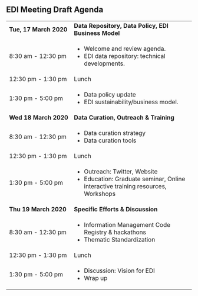 ## EDI Meeting Draft Agenda

<table>
  <tr>
    <td nowrap><strong>Tue, 17 March 2020</strong></td>
    <td><strong>Data Repository, Data Policy, EDI Business Model
</strong></td>
  </tr>
  <tr>
    <td nowrap>8:30 am - 12:30 pm</td>
    <td><ul><li>Welcome and review agenda.</li><li>EDI data repository: technical developments.</ul>
   </td>
 </tr>
 <tr>
    <td nowrap>12:30 pm - 1:30 pm</td><td>Lunch</td>
  </tr>
 <tr>
    <td nowrap>1:30 pm - 5:00 pm</td>
    <td><ul><li>Data policy update</li><li>EDI sustainability/business model.</ul></li>
   </td>
 </tr>
  <tr>
    <td nowrap><strong>Wed 18 March 2020</strong></td><td><strong>Data Curation, Outreach & Training</strong></td>
  </tr>
  <tr>
    <td nowrap>8:30 am - 12:30 pm</td>
    <td><ul><li>Data curation strategy</li><li>Data curation tools</ul></li>
   </td>
 </tr>
 <tr>
    <td nowrap>12:30 pm - 1:30 pm</td><td>Lunch</td>
  </tr>
  <tr>
    <td nowrap>1:30 pm - 5:00 pm</td>
  <td><ul><li>Outreach: Twitter, Website</li>
      <li>Education: Graduate seminar, Online interactive training resources, Workshops</li></ul>
   </td>
 </tr>
    <td><strong>Thu 19 March 2020</strong></td><td><strong>  Specific Efforts & Discussion</strong></td>
  </tr>
  <tr>
    <td nowrap>8:30 am - 12:30 pm</td>
    <td><ul><li>Information Management Code Registry & hackathons</li><li>Thematic Standardization</li></ul></td>
 </tr>
 <tr>
    <td nowrap>12:30 pm - 1:30 pm</td>
    <td>Lunch</td>
  </tr>
 <tr>
    <td nowrap>1:30 pm - 5:00 pm</td>
    <td><ul><li>Discussion: Vision for EDI</li><li>Wrap up</li></ul>
   </td>
 </tr>
</table>
